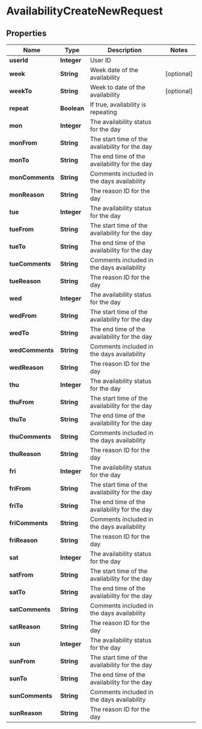 

# AvailabilityCreateNewRequest


## Properties

| Name | Type | Description | Notes |
|------------ | ------------- | ------------- | -------------|
|**userId** | **Integer** | User ID |  |
|**week** | **String** | Week date of the availability |  [optional] |
|**weekTo** | **String** | Week to date of the availability |  [optional] |
|**repeat** | **Boolean** | If true, availability is repeating |  |
|**mon** | **Integer** | The availability status for the day |  |
|**monFrom** | **String** | The start time of the availability for the day |  |
|**monTo** | **String** | The end time of the availability for the day |  |
|**monComments** | **String** | Comments included in the days availability |  |
|**monReason** | **String** | The reason ID for the day |  |
|**tue** | **Integer** | The availability status for the day |  |
|**tueFrom** | **String** | The start time of the availability for the day |  |
|**tueTo** | **String** | The end time of the availability for the day |  |
|**tueComments** | **String** | Comments included in the days availability |  |
|**tueReason** | **String** | The reason ID for the day |  |
|**wed** | **Integer** | The availability status for the day |  |
|**wedFrom** | **String** | The start time of the availability for the day |  |
|**wedTo** | **String** | The end time of the availability for the day |  |
|**wedComments** | **String** | Comments included in the days availability |  |
|**wedReason** | **String** | The reason ID for the day |  |
|**thu** | **Integer** | The availability status for the day |  |
|**thuFrom** | **String** | The start time of the availability for the day |  |
|**thuTo** | **String** | The end time of the availability for the day |  |
|**thuComments** | **String** | Comments included in the days availability |  |
|**thuReason** | **String** | The reason ID for the day |  |
|**fri** | **Integer** | The availability status for the day |  |
|**friFrom** | **String** | The start time of the availability for the day |  |
|**friTo** | **String** | The end time of the availability for the day |  |
|**friComments** | **String** | Comments included in the days availability |  |
|**friReason** | **String** | The reason ID for the day |  |
|**sat** | **Integer** | The availability status for the day |  |
|**satFrom** | **String** | The start time of the availability for the day |  |
|**satTo** | **String** | The end time of the availability for the day |  |
|**satComments** | **String** | Comments included in the days availability |  |
|**satReason** | **String** | The reason ID for the day |  |
|**sun** | **Integer** | The availability status for the day |  |
|**sunFrom** | **String** | The start time of the availability for the day |  |
|**sunTo** | **String** | The end time of the availability for the day |  |
|**sunComments** | **String** | Comments included in the days availability |  |
|**sunReason** | **String** | The reason ID for the day |  |



